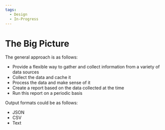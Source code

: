 ```yaml
---
tags:
  - Design
  - In-Progress
---
```


# The Big Picture

The general approach is as follows:

- Provide a flexible way to gather and collect information from a variety of data sources
- Collect the data and cache it
- Process the data and make sense of it
- Create a report based on the data collected at the time
- Run this report on a periodic basis

Output formats could be as follows:

- JSON
- CSV
- Text
